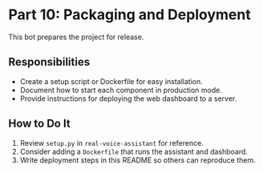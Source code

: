 # Part 10: Packaging and Deployment

This bot prepares the project for release.

## Responsibilities
- Create a setup script or Dockerfile for easy installation.
- Document how to start each component in production mode.
- Provide instructions for deploying the web dashboard to a server.

## How to Do It
1. Review `setup.py` in `real-voice-assistant` for reference.
2. Consider adding a `Dockerfile` that runs the assistant and dashboard.
3. Write deployment steps in this README so others can reproduce them.
